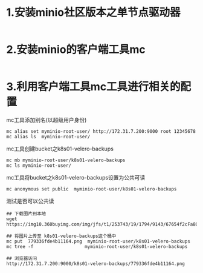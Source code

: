# 1.安装minio社区版本之单节点驱动器
```
```

# 2.安装minio的客户端工具mc
```
```

# 3.利用客户端工具mc工具进行相关的配置
mc工具添加别名(以超级用户身份)
```
mc alias set myminio-root-user/ http://172.31.7.200:9000 root 12345678
mc alias ls  myminio-root-user/
```

mc工具创建bucket之k8s01-velero-backups
```
mc mb myminio-root-user/k8s01-velero-backups
mc ls myminio-root-user/
```

mc工具将bucket之k8s01-velero-backups设置为公共可读
```
mc anonymous set public  myminio-root-user/k8s01-velero-backups
```

测试是否可以公共读
```
## 下载图片到本地
wget https://img10.360buyimg.com/img/jfs/t1/253743/19/1794/9143/67654f2cFa801c174/779336fde4b11164.png

## 将图片上传至 k8s01-velero-backups这个桶中
mc put  779336fde4b11164.png  myminio-root-user/k8s01-velero-backups
mc tree -f                   myminio-root-user/k8s01-velero-backups

## 浏览器访问
http://172.31.7.200:9000/k8s01-velero-backups/779336fde4b11164.png
```


